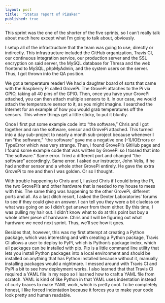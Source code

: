 ```yaml
---
layout: post
title:  "Status report of PiBake!"
published: true
---
```


This sprint was the one of the shorter of the five sprints, so I can’t really talk about much here except what I’m going to talk about, obviously.

I setup all of the infrastructure that the team was going to use, directly or indirectly. This infrastructure included the GitHub organization, Travis CI, our continuous integration service, our production server and the SSL encryption on said server, the MySQL database for Thresa and the web frontend to MySQL, phpMyAdmin, and the system users on the server. Thus, I got thrown into the QA position.

We got a temperature reader! We had a daughter board of sorts that came with the Raspberry Pi called GrovePi. The GrovePi attaches to the Pi via GPIO, taking all 40 pins of the GPIO. Then, once you have your GrovePi attached, you can then attach multiple sensors to it. In our case, we would attach the temperature sensor to it, as you might imagine. I searched the Internet for an example of how you would grab temperatures off the sensors. This where things get a little sticky, to put it bluntly.

Once I first put some example code into “the software,” Chris and I got together and ran the software, sensor and GrovePi attached. This turned into a day sub-project to nearly a month sub-project because whenever I ran “the software,” “the software” gave me a negative one (-1)/IOErrors or TypeError which was very strange. Then, I found GrovePi’s GitHub page and I found some example code that was written by GrovePi so I tossed that into “the software.” Same error. Tried a different port and changed “the software” accordingly. Same error. I asked our instructor, John Velis, if he had another sensor and a whole other GrovePi entirely. He gave the extra GrovePi to me and then I was golden. Or so I thought.

With trouble happening to Chris and I, I asked Chris if I could bring the Pi, the two GrovePi’s and other hardware that is needed to my house to mess with this. The same thing was happening to the other GrovePi, different ports and all. As a last ditch resort, I asked the Dexter Laboratories’ forums to see if they could give an answer. I can tell you they were a bit clueless on what was going on so I didn’t get answer from them either. By this time, I was pulling my hair out. I didn’t know what to do at this point but buy a whole other piece of hardware. Chris and I will be figuring out what hardware we need next sprint. Thus, we’ll see how it goes.

Besides that, however, this was my first attempt at creating a Python package, which was interesting and with creating a Python package, Travis CI allows a user to deploy to PyPI, which is Python’s package index, which all packages can be installed with pip. Pip is a little command line utility that lets you install Python packages into a local environment and should be installed on anything that has Python installed because without it, manually installing packages would a nightmare. I messed around with Travis CI and PyPI a bit to see how deployment works. I also learned that that Travis CI required a YAML file in my repo so I learned how to craft a YAML file from scratch. YAML is kind of like Python in that YAML uses indentation instead of curly braces to make YAML work, which is pretty cool. To be completely honest, I like forced indentation because it forces you to make your code look pretty and human readable.
